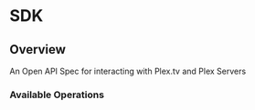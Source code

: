 # SDK


## Overview

An Open API Spec for interacting with Plex.tv and Plex Servers

### Available Operations

